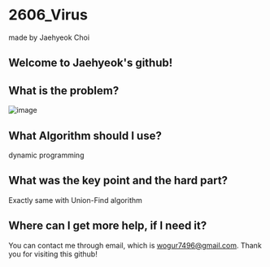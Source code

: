 # 2606_Virus

made by Jaehyeok Choi

## Welcome to Jaehyeok's github!

## What is the problem?

![image](https://github.com/Choi-JaeHyeok-21500749/2606_Virus/blob/main/2606_pro.PNG)

## What Algorithm should I use?

dynamic programming

## What was the key point and the hard part?

Exactly same with Union-Find algorithm

## Where can I get more help, if I need it?

You can contact me through email, which is wogur7496@gmail.com.
Thank you for visiting this github!
